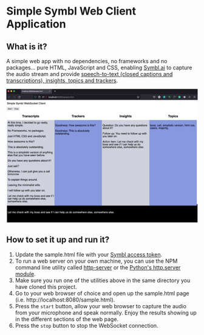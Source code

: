 # Simple Symbl Web Client Application

## What is it?
A simple web app with no dependencies, no frameworks and no packages... pure HTML, JavaScript and CSS, enabling [Symbl.ai](https://symbl.ai/) to capture the audio stream and provide [speech-to-text (closed captions and transcriptions), insights, topics and trackers](https://docs.symbl.ai/docs).

![Demo](./screenshot.png)

## How to set it up and run it?

1. Update the sample.html file with your [Symbl access token](https://docs.symbl.ai/docs/developer-tools/authentication). 
1. To run a web server on your own machine, you can use the NPM command line utility called [http-server](https://www.npmjs.com/package/http-server) or the [Python's http.server module](https://developer.mozilla.org/en-US/docs/Learn/Common_questions/set_up_a_local_testing_server#running_a_simple_local_http_server).
1. Make sure you run one of the utilities above in the same directory you have cloned this project.
1. Go to your web browser of choice and open up the sample.html page (i.e. http://localhost:8080/sample.html).
1. Press the `start` button, allow your web browser to capture the audio from your microphone and speak normally. Enjoy the results showing up in the different sections of the web page.
1. Press the `stop` button to stop the WebSocket connection.


